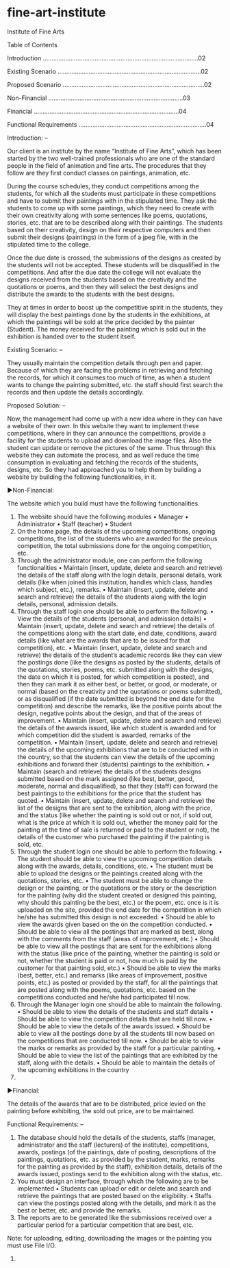 # fine-art-institute
Institute of Fine Arts

Table of Contents

Introduction ……………………………………………………………………………...02

Existing Scenario ………………………………………………………………………..02

Proposed Scenario ……………………………………………………………………….02

Non-Financial ….………………………………………………………………..03

Financial .………………………………………………………………………..04

Functional Requirements ………………………………………………………………..04
 
Introduction: –

Our client is an institute by the name “Institute of Fine Arts”, which has been started by the two well-trained professionals who are one of the standard people in the field of animation and fine arts. The procedures that they follow are they first conduct classes on paintings, animation, etc.

During the course schedules, they conduct competitions among the students, for which all the students must participate in these competitions and have to submit their paintings with in the stipulated time. They ask the students to come up with some paintings, which they need to create with their own creativity along with some sentences like poems, quotations, stories, etc. that are to be described along with their paintings. The students based on their creativity, design on their respective computers and then submit their designs (paintings) in the form of a jpeg file, with in the stipulated time to the college.

Once the due date is crossed, the submissions of the designs as created by the students will not be accepted. These students will be disqualified in the competitions. And after the due date the college will not evaluate the designs received from the students based on the creativity and the quotations or poems, and then they will select the best designs and distribute the awards to the students with the best designs.

They at times in order to boost up the competitive spirit in the students, they will display the best paintings done by the students in the exhibitions, at which the paintings will be sold at the price decided by the painter (Student). The money received for the painting which is sold out in the exhibition is handed over to the student itself.

Existing Scenario: –

They usually maintain the competition details through pen and paper. Because of which they are facing the problems in retrieving and fetching the records, for which it consumes too much of time, as when a student wants to change the painting submitted, etc. the staff should first search the records and then update the details accordingly.

Proposed Solution: –

Now, the management had come up with a new idea where in they can have a website of their own. In this website they want to implement these competitions, where in they can announce the competitions, provide a facility for the students to upload and download the image files. Also the student can update or remove the pictures of the same. Thus through this website they can automate the process, and as well reduce the time consumption in evaluating and fetching the records of the students, designs, etc. So they had approached you to help them by building a website by building the following functionalities, in it.

►Non-Financial:

The website which you build must have the following functionalities.
1.	The website should have the following modules
•	Manager
•	Administrator
•	Staff (teacher)
•	Student
2.	On the home page, the details of the upcoming competitions, ongoing competitions, the list of the students who are awarded for the previous competition, the total submissions done for the ongoing competition, etc.
3.	Through the administrator module, one can perform the following functionalities
•	Maintain (insert, update, delete and search and retrieve) the details of the staff along with the login details, personal details, work details (like when joined this institution, handles which class, handles which subject, etc.), remarks.
•	Maintain (insert, update, delete and search and retrieve) the details of the students along with the login details, personal, admission details.
4.	Through the staff login one should be able to perform the following.
•	View the details of the students (personal, and admission details)
•	Maintain (insert, update, delete and search and retrieve) the details of the competitions along with the start date, end date, conditions, award details (like what are the awards that are to be issued for that competition), etc.
•	Maintain (insert, update, delete and search and retrieve) the details of the student’s academic records like they can view the postings done (like the designs as posted by the students, details of the quotations, stories, poems, etc. submitted along with the designs, the date on which it is posted, for which competition is posted), and then they can mark it as either best, or better, or good, or moderate, or normal (based on the creativity and the quotations or poems submitted), or as disqualified (if the date submitted is beyond the end date for the competition) and describe the remarks, like the positive points about the design, negative points about the design, and that of the areas of improvement.
•	Maintain (insert, update, delete and search and retrieve) the details of the awards issued, like which student is awarded and for which competition did the student is awarded, remarks of the competition.
•	Maintain (insert, update, delete and search and retrieve) the details of the upcoming exhibitions that are to be conducted with in the country, so that the students can view the details of the upcoming exhibitions and forward their (students) paintings to the exhibition.
•	Maintain (search and retrieve) the details of the students designs submitted based on the mark assigned (like best, better, good, moderate, normal and disqualified), so that they (staff) can forward the best paintings to the exhibitions for the price that the student has quoted.
•	Maintain (insert, update, delete and search and retrieve) the list of the designs that are sent to the exhibition, along with the price, and the status (like whether the painting is sold out or not, if sold out, what is the price at which it is sold out, whether the money paid for the painting at the time of sale is returned or paid to the student or not),  the details of the customer who purchased the painting if the painting is sold, etc.
5.	Through the student login one should be able to perform the following.
•	The student should be able to view the upcoming competition details along with the awards, details, conditions, etc.
•	The student must be able to upload the designs or the paintings created along with the quotations, stories, etc.
•	The student must be able to change the design or the painting, or the quotations or the story or the description for the painting (why did the student created or designed this painting, why should this painting be the best, etc.) or the poem, etc. once is it is uploaded on the site, provided the end date for the competition in which he/she has submitted this design is not exceeded.
•	Should be able to view the awards given based on the on the competition conducted.
•	Should be able to view all the postings that are marked as best, along with the comments from the staff (areas of improvement, etc.)
•	Should be able to view all the postings that are sent for the exhibitions along with the status (like price of the painting, whether the painting is sold or not, whether the student is paid or not, how much is paid by the customer for that painting sold, etc.)
•	Should be able to view the marks (best, better, etc.) and remarks (like areas of improvement, positive points, etc.) as posted or provided by the staff, for all the paintings that are posted along with the poems, quotations, etc. based on the competitions conducted and he/she had participated till now. 
6.	Through the Manager login one should be able to maintain the following.
•	Should be able to view the details of the students and staff details
•	Should be able to view the competition details that are held till now.
•	Should be able to view the details of the awards issued.
•	Should be able to view all the postings done by all the students till now based on the competitions that are conducted till now.
•	Should be able to view the marks or remarks as provided by the staff for a particular painting.
•	Should be able to view the list of the paintings that are exhibited by the staff, along with the details.
•	Should be able to maintain the details of the upcoming exhibitions in the country
7.	

►Financial:

The details of the awards that are to be distributed, price levied on the painting before exhibiting, the sold out price, are to be maintained.

Functional Requirements: –

1.	The database should hold the details of the students, staffs (manager, administrator and the staff (lecturers) of the institute), competitions, awards, postings (of the paintings, date of posting, descriptions of the paintings, quotations, etc. as provided by the student, marks, remarks for the painting as provided by the staff), exhibition details, details of the awards issued, postings send to the exhibition along with the status, etc.
2.	You must design an interface, through which the following are to be implemented
•	Students can upload or edit or delete and search and retrieve the paintings that are posted based on the eligibility.
•	Staffs can view the postings posted along with the details, and mark it as the best or better, etc. and provide the remarks.
3.	The reports are to be generated like the submissions received over a particular period for a particular competition that are best, etc.

Note: for uploading, editing, downloading the images or the painting you must use File I/O.

1.	


